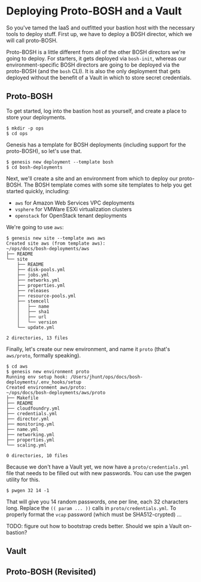 # Deploying Proto-BOSH and a Vault

So you've tamed the IaaS and outfitted your bastion host with the
necessary tools to deploy stuff.  First up, we have to deploy a
BOSH director, which we will call proto-BOSH.

Proto-BOSH is a little different from all of the other BOSH
directors we're going to deploy.  For starters, it gets deployed
via `bosh-init`, whereas our environment-specific BOSH directors
are going to be deployed via the proto-BOSH (and the `bosh` CLI).
It is also the only deployment that gets deployed without the
benefit of a Vault in which to store secret credentials.

## Proto-BOSH

To get started, log into the bastion host as yourself, and create
a place to store your deployments.

```
$ mkdir -p ops
$ cd ops
```

Genesis has a template for BOSH deployments (including support for
the proto-BOSH), so let's use that.

```
$ genesis new deployment --template bosh
$ cd bosh-deployments
```

Next, we'll create a site and an environment from which to deploy
our proto-BOSH.  The BOSH template comes with some site templates
to help you get started quickly, including:

- `aws` for Amazon Web Services VPC deployments
- `vsphere` for VMWare ESXi virtualization clusters
- `openstack` for OpenStack tenant deployments

We're going to use `aws`:

```
$ genesis new site --template aws aws
Created site aws (from template aws):
~/ops/docs/bosh-deployments/aws
├── README
└── site
    ├── README
    ├── disk-pools.yml
    ├── jobs.yml
    ├── networks.yml
    ├── properties.yml
    ├── releases
    ├── resource-pools.yml
    ├── stemcell
    │   ├── name
    │   ├── sha1
    │   ├── url
    │   └── version
    └── update.yml

2 directories, 13 files
```

Finally, let's create our new environment, and name it `proto`
(that's `aws/proto`, formally speaking).

```
$ cd aws
$ genesis new environment proto
Running env setup hook: /Users/jhunt/ops/docs/bosh-deployments/.env_hooks/setup
Created environment aws/proto:
~/ops/docs/bosh-deployments/aws/proto
├── Makefile
├── README
├── cloudfoundry.yml
├── credentials.yml
├── director.yml
├── monitoring.yml
├── name.yml
├── networking.yml
├── properties.yml
└── scaling.yml

0 directories, 10 files
```

Because we don't have a Vault yet, we now have a `proto/credentials.yml`
file that needs to be filled out with new passwords.  You can use the pwgen
utility for this.

```
$ pwgen 32 14 -1
```

That will give you 14 random passwords, one per line, each 32 characters
long.  Replace the `(( param ... ))` calls in `proto/credentials.yml`.  To
properly format the `vcap` password (which must be SHA512-crypted) ...

TODO: figure out how to bootstrap creds better.  Should we spin a Vault on-bastion?


## Vault

## Proto-BOSH (Revisited)
